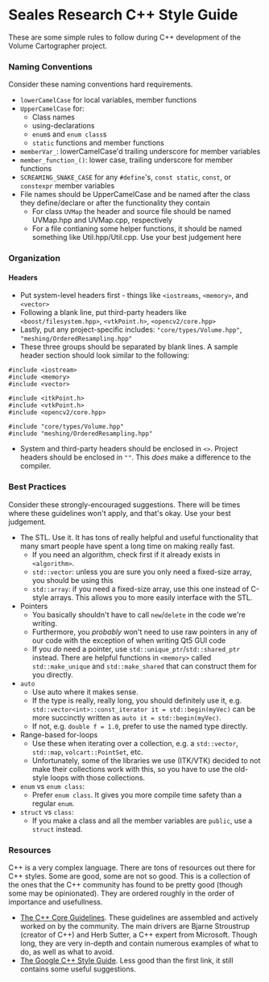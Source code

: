 Seales Research C++ Style Guide
===============================

These are some simple rules to follow during C++ development of the Volume Cartographer project.

### Naming Conventions
Consider these naming conventions hard requirements.

* `lowerCamelCase` for local variables, member functions
* `UpperCamelCase` for:
    * Class names
    * using-declarations
    * `enum`s and `enum class`s
    * `static` functions and member functions
* `memberVar_`: lowerCamelCase'd trailing underscore for member variables
* `member_function_()`: lower case, trailing underscore for member functions
* `SCREAMING_SNAKE_CASE` for any `#define`'s, `const static`, `const`, or `constexpr` member variables
* File names should be UpperCamelCase and be named after the class they define/declare or after the functionality they contain
    * For class `UVMap` the header and source file should be named UVMap.hpp and UVMap.cpp, respectively
    * For a file contianing some helper functions, it should be named something like Util.hpp/Util.cpp. Use your best judgement here

### Organization
#### Headers
* Put system-level headers first - things like `<iostreams`, `<memory>`, and `<vector>`
* Following a blank line, put third-party headers like `<boost/filesystem.hpp>`, `<vtkPoint.h>`, `<opencv2/core.hpp>`
* Lastly, put any project-specific includes: `"core/types/Volume.hpp"`, `"meshing/OrderedResampling.hpp"`
* These three groups should be separated by blank lines. A sample header section should look similar to the following:

```[cxx]
#include <iostream>
#include <memory>
#include <vector>

#include <itkPoint.h>
#include <vtkPoint.h>
#include <opencv2/core.hpp>

#include "core/types/Volume.hpp"
#include "meshing/OrderedResampling.hpp"
```

* System and third-party headers should be enclosed in `<>`. Project headers should be enclosed in `""`. This _does_ make a difference to the compiler.

### Best Practices
Consider these strongly-encouraged suggestions. There will be times where these guidelines won't apply, and that's okay. Use your best judgement.

* The STL. Use it. It has tons of really helpful and useful functionality that many smart people have spent a long time on making really fast.
    * If you need an algorithm, check first if it already exists in `<algorithm>`.
    * `std::vector`: unless you are sure you only need a fixed-size array, you should be using this
    * `std::array`: if you need a fixed-size array, use this one instead of C-style arrays. This allows you to more easily interface with the STL.
* Pointers
    * You basically shouldn't have to call `new`/`delete` in the code we're writing.
    * Furthermore, you _probably_ won't need to use raw pointers in any of our code with the exception of when writing Qt5 GUI code
    * If you _do_ need a pointer, use `std::unique_ptr`/`std::shared_ptr` instead. There are helpful functions in `<memory>` called `std::make_unique` and `std::make_shared` that can construct them for you directly.
* `auto`
    * Use auto where it makes sense.
    * If the type is really, really long, you should definitely use it, e.g. `std::vector<int>::const_iterator it = std::begin(myVec)` can be more succinctly written as `auto it = std::begin(myVec)`.
    * If not, e.g. `double f = 1.0`, prefer to use the named type directly.
* Range-based for-loops
    * Use these when iterating over a collection, e.g. a `std::vector`, `std::map`, `volcart::PointSet`, etc.
    * Unfortunately, some of the libraries we use (ITK/VTK) decided to not make their collections work with this, so you have to use the old-style loops with those collections.
* `enum` vs `enum class`:
    * Prefer `enum class`. It gives you more compile time safety than a regular `enum`.
* `struct` vs `class`:
    * If you make a class and all the member variables are `public`, use a `struct` instead.

### Resources
C++ is a very complex language. There are tons of resources out there for C++ styles. Some are good, some are not so good. This is a collection of the ones that the C++ community has found to be pretty good (though some may be opinionated). They are ordered roughly in the order of importance and usefullness.
* [The C++ Core Guidelines](http://isocpp.github.io/CppCoreGuidelines/CppCoreGuidelines). These guidelines are assembled and actively worked on by the community. The main drivers are Bjarne Stroustrup (creator of C++) and Herb Sutter, a C++ expert from Microsoft. Though long, they are very in-depth and contain numerous examples of what to do, as well as what to avoid.
* [The Google C++ Style Guide](https://google.github.io/styleguide/cppguide.html). Less good than the first link, it still contains some useful suggestions.
